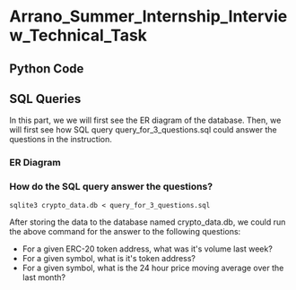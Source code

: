 # Arrano_Summer_Internship_Interview_Technical_Task

## Python Code



## SQL Queries

In this part, we we will first see the ER diagram of the database. Then, we will first see how SQL query query_for_3_questions.sql could answer the questions in the instruction.

### ER Diagram



### How do the SQL query answer the questions?
```
sqlite3 crypto_data.db < query_for_3_questions.sql
```

After storing the data to the database named crypto_data.db, we could run the above command for the answer to the following questions:

- For a given ERC-20 token address, what was it's volume last week?
- For a given symbol, what is it's token address?
- For a given symbol, what is the 24 hour price moving average over the last month?

